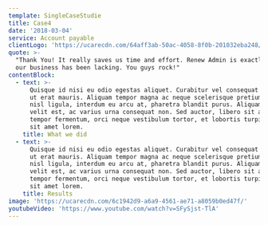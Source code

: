 ```yaml
---
template: SingleCaseStudie
title: Case4
date: '2018-03-04'
service: Account payable
clientLogo: 'https://ucarecdn.com/64aff3ab-50ac-4058-8f0b-201032eba248/'
quote: >-
  "Thank You! It really saves us time and effort. Renew Admin is exactly what
  our business has been lacking. You guys rock!"
contentBlock:
  - text: >-
      Quisque id nisi eu odio egestas aliquet. Curabitur vel consequat nunc. In
      ut erat mauris. Aliquam tempor magna ac neque scelerisque pretium. Mauris
      nisl ligula, interdum eu arcu at, pharetra blandit purus. Aliquam dapibus
      velit est, ac varius urna consequat non. Sed auctor, libero sit amet
      tempor fermentum, orci neque vestibulum tortor, et lobortis turpis lacus
      sit amet lorem.
    title: What we did
  - text: >-
      Quisque id nisi eu odio egestas aliquet. Curabitur vel consequat nunc. In
      ut erat mauris. Aliquam tempor magna ac neque scelerisque pretium. Mauris
      nisl ligula, interdum eu arcu at, pharetra blandit purus. Aliquam dapibus
      velit est, ac varius urna consequat non. Sed auctor, libero sit amet
      tempor fermentum, orci neque vestibulum tortor, et lobortis turpis lacus
      sit amet lorem.
    title: Results
image: 'https://ucarecdn.com/6c1942d9-a6a9-4561-ae71-a8059b0ed47f/'
youtubeVideo: 'https://www.youtube.com/watch?v=SFySjst-TlA'
---
```

